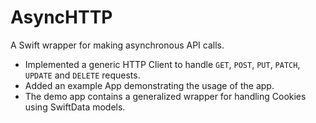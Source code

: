 # AsyncHTTP

A Swift wrapper for making asynchronous API calls.

- Implemented a generic HTTP Client to handle `GET`, `POST`,  `PUT`, `PATCH`, `UPDATE` and `DELETE` requests.
- Added an example App demonstrating the usage of the app.
- The demo app contains a generalized wrapper for handling Cookies using SwiftData models.
